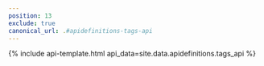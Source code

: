 ```yaml
---
position: 13 
exclude: true
canonical_url: .#apidefinitions-tags-api
---
```

{% include api-template.html api_data=site.data.apidefinitions.tags_api %}
